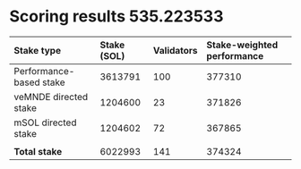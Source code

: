 # Scoring results 535.223533

| Stake type              | Stake (SOL) | Validators | Stake-weighted performance |
|:------------------------|:------------|:-----------|:---------------------------|
| Performance-based stake | 3613791     | 100        | 377310                     |
| veMNDE directed stake   | 1204600     | 23         | 371826                     |
| mSOL directed stake     | 1204602     | 72         | 367865                     |
|                         |             |            |                            |
| **Total stake**         | 6022993     | 141        | 374324                     |
